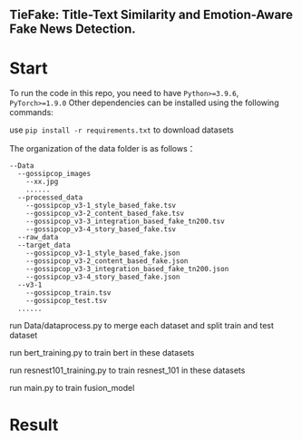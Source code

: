 ## TieFake: Title-Text Similarity and Emotion-Aware Fake News Detection.
# Start

To run the code in this repo, you need to have `Python>=3.9.6`, `PyTorch>=1.9.0`
Other dependencies can be installed using the following commands:

use `pip install -r requirements.txt` to download datasets

The organization of the data folder is as follows：
```
--Data
  --gossipcop_images
    --xx.jpg
    ......
  --processed_data
    --gossipcop_v3-1_style_based_fake.tsv
    --gossipcop_v3-2_content_based_fake.tsv
    --gossipcop_v3-3_integration_based_fake_tn200.tsv
    --gossipcop_v3-4_story_based_fake.tsv
  --raw_data
  --target_data
    --gossipcop_v3-1_style_based_fake.json
    --gossipcop_v3-2_content_based_fake.json
    --gossipcop_v3-3_integration_based_fake_tn200.json
    --gossipcop_v3-4_story_based_fake.json
  --v3-1
    --gossipcop_train.tsv
    --gossipcop_test.tsv
  ......
```

run Data/dataprocess.py to merge each dataset and split train and test dataset

run bert_training.py to train bert in these datasets

run resnest101_training.py to train resnest_101 in these datasets

run main.py to train fusion_model

# Result 



